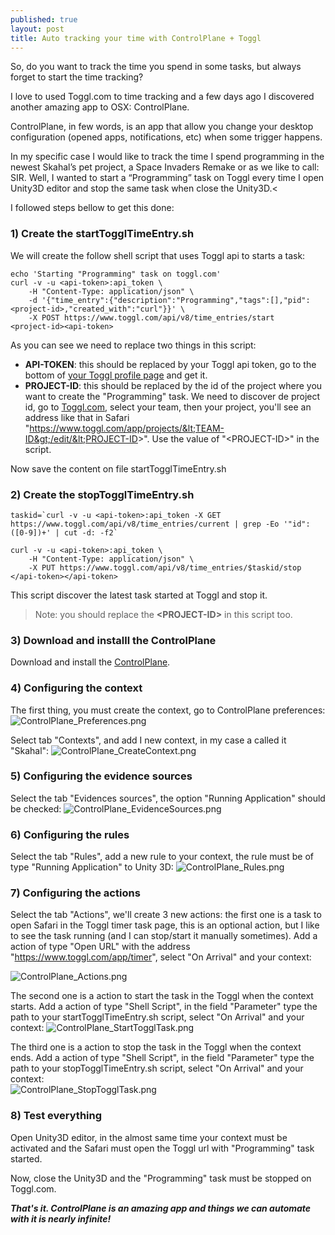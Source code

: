 ```yaml
---
published: true
layout: post
title: Auto tracking your time with ControlPlane + Toggl
---
```



So, do you want to track the time you spend in some tasks, but always forget to start the time tracking?

I love to used Toggl.com to time tracking and a few days ago I discovered another amazing app to OSX: ControlPlane.

ControlPlane, in few words, is an app that allow you change your desktop configuration (opened apps, notifications, etc) when some trigger happens.

In my specific case I would like to track the time I spend programming in the newest Skahal’s pet project, a Space Invaders Remake or as we like to call: SIR. Well, I wanted to start a “Programming” task on Toggl every time I open Unity3D editor and stop the same task when close the Unity3D.<

I followed steps bellow to get this done:

### 1) Create the startTogglTimeEntry.sh
We will create the follow shell script that uses Toggl api to starts a task:

```
echo 'Starting "Programming" task on toggl.com'
curl -v -u <api-token>:api_token \
    -H "Content-Type: application/json" \
    -d '{"time_entry":{"description":"Programming","tags":[],"pid":<project-id>,"created_with":"curl"}}' \
    -X POST https://www.toggl.com/api/v8/time_entries/start
<project-id><api-token>
```

As you can see we need to replace two things in this script:

* **API-TOKEN**: this should be replaced by your Toggl api token, go to the bottom of [your Toggl profile page](https://www.toggl.com/app/profile) and get it.
* **PROJECT-ID**: this should be replaced by the id of the project where you want to create the "Programming" task. We need to discover de project id, go to [Toggl.com](https://www.toggl.com/app), select your team, then your project, you'll see an address like that in Safari "https://www.toggl.com/app/projects/&lt;TEAM-ID&gt;/edit/&lt;PROJECT-ID&gt;". Use the value of "&lt;PROJECT-ID&gt;" in the script.

Now save the content on file startTogglTimeEntry.sh

### 2) Create the stopTogglTimeEntry.sh

```
taskid=`curl -v -u <api-token>:api_token -X GET https://www.toggl.com/api/v8/time_entries/current | grep -Eo '"id":([0-9])+' | cut -d: -f2`
 
curl -v -u <api-token>:api_token \
    -H "Content-Type: application/json" \
    -X PUT https://www.toggl.com/api/v8/time_entries/$taskid/stop
</api-token></api-token>
```

This script discover the latest task started at Toggl and stop it.

> Note: you should replace the **&lt;PROJECT-ID&gt;** in this script too.

### 3) Download and installl the ControlPlane
Download and install the [ControlPlane](http://www.controlplaneapp.com).

### 4) Configuring the context
The first thing, you must create the context, go to ControlPlane preferences:
![ControlPlane_Preferences.png]({{site.baseurl}}/_posts/ControlPlane_Preferences.png)

Select tab "Contexts", and add I new context, in my case a called it "Skahal":
![ControlPlane_CreateContext.png]({{site.baseurl}}/_posts/ControlPlane_CreateContext.png)

### 5) Configuring the evidence sources
Select the tab "Evidences sources", the option "Running Application" should be checked:
![ControlPlane_EvidenceSources.png]({{site.baseurl}}/_posts/ControlPlane_EvidenceSources.png)

### 6) Configuring the rules
Select the tab "Rules", add a new rule to your context, the rule must be of type "Running Application" to Unity 3D:
![ControlPlane_Rules.png]({{site.baseurl}}/_posts/ControlPlane_Rules.png)

### 7) Configuring the actions
Select the tab "Actions", we'll create 3 new actions: the first one is a task to open Safari in the Toggl timer task page, this is an optional action, but I like to see the task running (and I can stop/start it manually sometimes). Add a action of type "Open URL" with the address "https://www.toggl.com/app/timer", select "On Arrival" and your context:

![ControlPlane_Actions.png]({{site.baseurl}}/_posts/ControlPlane_Actions.png)

The second one is a action to start the task in the Toggl when the context starts. Add a action of type "Shell Script", in the field "Parameter" type the path to your startTogglTimeEntry.sh script, select "On Arrival" and your context:
![ControlPlane_StartTogglTask.png]({{site.baseurl}}/_posts/ControlPlane_StartTogglTask.png)

The third one is a action to stop the task in the Toggl when the context ends. Add a action of type "Shell Script", in the field "Parameter" type the path to your stopTogglTimeEntry.sh script, select "On Arrival" and your context:<br />
![ControlPlane_StopTogglTask.png]({{site.baseurl}}/_posts/ControlPlane_StopTogglTask.png)

### 8) Test everything
Open Unity3D editor, in the almost same time your context must be activated and the Safari must open the Toggl url with "Programming" task started.

Now, close the Unity3D and the "Programming" task must be stopped on Toggl.com.

***That's it. ControlPlane is an amazing app and things we can automate with it is nearly infinite!***
